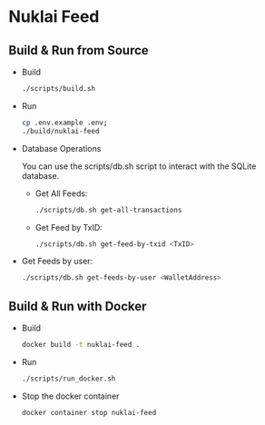 # Nuklai Feed

## Build & Run from Source

- Build

  ```bash
  ./scripts/build.sh
  ```

- Run

  ```bash
  cp .env.example .env;
  ./build/nuklai-feed
  ```

- Database Operations

  You can use the scripts/db.sh script to interact with the SQLite database.

  - Get All Feeds:

    ```bash
    ./scripts/db.sh get-all-transactions
    ```

  - Get Feed by TxID:

    ```bash
    ./scripts/db.sh get-feed-by-txid <TxID>
    ```

- Get Feeds by user:

  ```bash
  ./scripts/db.sh get-feeds-by-user <WalletAddress>
  ```

## Build & Run with Docker

- Build

  ```bash
  docker build -t nuklai-feed .
  ```

- Run

  ```bash
  ./scripts/run_docker.sh
  ```

- Stop the docker container

  ```bash
  docker container stop nuklai-feed
  ```

